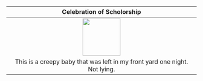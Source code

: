 |                    Celebration of Scholorship                              |
| :------------------------------------------------------------------------: |
|<img src="[![IMG_4134](https://github.com/user-attachments/assets/ee45fa97-6a91-40ff-b9a5-c81fbde83e5e)](https://github.com/SaintKevin21/2143-OOP/blob/54f024216bc6e9ab9f8ee5250fb5bb63a748d1d4/Assignments/A04/IMG_4134.jpg)" width="100">|
| This is a creepy baby that was left in my front yard one night. Not lying. |

